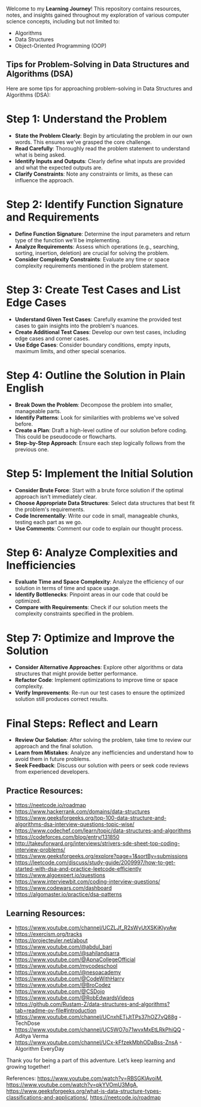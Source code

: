 Welcome to my **Learning Journey**! This repository contains resources, notes, and insights gained throughout my exploration of various computer science concepts, including but not limited to:

- Algorithms
- Data Structures
- Object-Oriented Programming (OOP)

## Tips for Problem-Solving in Data Structures and Algorithms (DSA)

Here are some tips for approaching problem-solving in Data Structures and Algorithms (DSA):

# Step 1: Understand the Problem
- **State the Problem Clearly**: Begin by articulating the problem in our own words. This ensures we've grasped the core challenge.
- **Read Carefully**: Thoroughly read the problem statement to understand what is being asked.
- **Identify Inputs and Outputs**: Clearly define what inputs are provided and what the expected outputs are.
- **Clarify Constraints**: Note any constraints or limits, as these can influence the approach.

# Step 2: Identify Function Signature and Requirements
- **Define Function Signature**: Determine the input parameters and return type of the function we'll be implementing.
- **Analyze Requirements**: Assess which operations (e.g., searching, sorting, insertion, deletion) are crucial for solving the problem.
- **Consider Complexity Constraints**: Evaluate any time or space complexity requirements mentioned in the problem statement.

# Step 3: Create Test Cases and List Edge Cases
- **Understand Given Test Cases**: Carefully examine the provided test cases to gain insights into the problem's nuances.
- **Create Additional Test Cases**: Develop our own test cases, including edge cases and corner cases.
- **Use Edge Cases**: Consider boundary conditions, empty inputs, maximum limits, and other special scenarios.

# Step 4: Outline the Solution in Plain English
- **Break Down the Problem**: Decompose the problem into smaller, manageable parts.
- **Identify Patterns**: Look for similarities with problems we've solved before.
- **Create a Plan**: Draft a high-level outline of our solution before coding. This could be pseudocode or flowcharts.
- **Step-by-Step Approach**: Ensure each step logically follows from the previous one.

# Step 5: Implement the Initial Solution
- **Consider Brute Force**: Start with a brute force solution if the optimal approach isn't immediately clear.
- **Choose Appropriate Data Structures**: Select data structures that best fit the problem's requirements.
- **Code Incrementally**: Write our code in small, manageable chunks, testing each part as we go.
- **Use Comments**: Comment our code to explain our thought process.

# Step 6: Analyze Complexities and Inefficiencies
- **Evaluate Time and Space Complexity**: Analyze the efficiency of our solution in terms of time and space usage.
- **Identify Bottlenecks**: Pinpoint areas in our code that could be optimized.
- **Compare with Requirements**: Check if our solution meets the complexity constraints specified in the problem.

# Step 7: Optimize and Improve the Solution
- **Consider Alternative Approaches**: Explore other algorithms or data structures that might provide better performance.
- **Refactor Code**: Implement optimizations to improve time or space complexity.
- **Verify Improvements**: Re-run our test cases to ensure the optimized solution still produces correct results.

# Final Steps: Reflect and Learn
- **Review Our Solution**: After solving the problem, take time to review our approach and the final solution.
- **Learn from Mistakes**: Analyze any inefficiencies and understand how to avoid them in future problems.
- **Seek Feedback**: Discuss our solution with peers or seek code reviews from experienced developers.

## Practice Resources:
- https://neetcode.io/roadmap
- https://www.hackerrank.com/domains/data-structures
- https://www.geeksforgeeks.org/top-100-data-structure-and-algorithms-dsa-interview-questions-topic-wise/
- https://www.codechef.com/learn/topic/data-structures-and-algorithms
- https://codeforces.com/blog/entry/131850
- http://takeuforward.org/interviews/strivers-sde-sheet-top-coding-interview-problems/
- https://www.geeksforgeeks.org/explore?page=1&sortBy=submissions
- https://leetcode.com/discuss/study-guide/2009997/how-to-get-started-with-dsa-and-practice-leetcode-efficiently
- https://www.algoexpert.io/questions
- https://www.interviewbit.com/coding-interview-questions/
- https://www.codewars.com/dashboard
- https://algomaster.io/practice/dsa-patterns

## Learning Resources:
- https://www.youtube.com/channel/UCZLJf_R2sWyUtXSKiKlyvAw
- https://exercism.org/tracks
- https://projecteuler.net/about
- https://www.youtube.com/@abdul_bari
- https://www.youtube.com/@sahilandsarra
- https://www.youtube.com/@ApnaCollegeOfficial
- https://www.youtube.com/mycodeschool
- https://www.youtube.com/@nesoacademy
- https://www.youtube.com/@CodeWithHarry
- https://www.youtube.com/@BroCodez
- https://www.youtube.com/@CSDojo
- https://www.youtube.com/@RobEdwardsVideos
- https://github.com/Rustam-Z/data-structures-and-algorithms?tab=readme-ov-file#introduction
- https://www.youtube.com/channel/UCnxhETjJtTPs37hOZ7vQ88g - TechDose
- https://www.youtube.com/channel/UC5WO7o71wvxMxEtLRkPhiQQ - Aditya Verma
- https://www.youtube.com/channel/UCx-kFfzekMbhODaBss-ZnsA - Algorithm EveryDay

Thank you for being a part of this adventure. Let’s keep learning and growing together!

References: https://www.youtube.com/watch?v=RBSGKlAvoiM, https://www.youtube.com/watch?v=pkYVOmU3MgA, https://www.geeksforgeeks.org/what-is-data-structure-types-classifications-and-applications/, https://neetcode.io/roadmap
